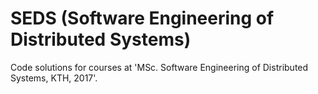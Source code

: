 # SEDS (Software Engineering of Distributed Systems)
Code solutions for courses at 'MSc. Software Engineering of Distributed Systems, KTH, 2017'.
